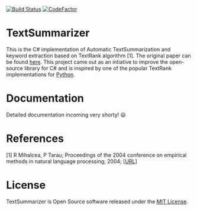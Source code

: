 [![Build Status](https://travis-ci.org/ebenso/TextSummarizer.svg?branch=master)](https://travis-ci.org/ebenso/TextSummarizer.svg)
[![CodeFactor](https://www.codefactor.io/repository/github/textsummarize/textsummarizer/badge)](https://www.codefactor.io/repository/github/textsummarize/textsummarizer)

# TextSummarizer
This is the C# implementation of Automatic TextSummarization and keyword extraction based on TextRank algorithm [1]. The original paper can be found [here](https://web.eecs.umich.edu/~mihalcea/papers/mihalcea.emnlp04.pdf). This project came out as an intiative to improve the open-source library for C# and is inspired by one of the popular TextRank implementations for [Python](https://github.com/davidadamojr/TextRank).

# Documentation
Detailed documentation incoming very shorty! :smiley:


# References
[1] R Mihalcea, P Tarau; Proceedings of the 2004 conference on empirical methods in natural language processing; 2004; [[URL](http://www.aclweb.org/anthology/W04-3200)] 


# License
TextSummarizer is Open Source software released under the
[MIT License](https://github.com/TextSummarize/TextSummarizer/blob/master/LICENSE).


